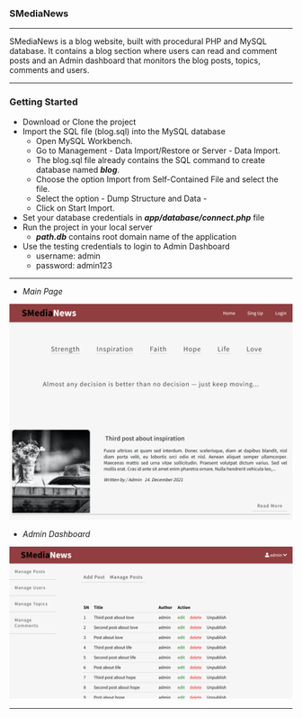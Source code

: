 ### SMediaNews
_____

SMediaNews is a blog website, built with procedural PHP and MySQL database. It contains a blog section where users can read and comment posts and an Admin dashboard that monitors the blog posts, topics, comments and users.

____

### Getting Started
- Download or Clone the project
- Import the SQL file (blog.sql) into the MySQL database
    - Open MySQL Workbench.
    - Go to Management - Data Import/Restore or Server - Data Import.
    - The blog.sql file already contains the SQL command to create database named ***blog***. 
    - Choose the option Import from Self-Contained File and select the file.
    - Select the option - Dump Structure and Data -
    - Click on Start Import.
- Set your database credentials in ***app/database/connect.php*** file
- Run the project in your local server
    - ***path.db*** contains root domain name of the application
- Use the testing credentials to login to Admin Dashboard
    - username: admin
    - password: admin123
___
- *Main Page*

![Main Page](/screenshots/main_page.png)


- *Admin Dashboard*

![Admin Dashboard Page](/screenshots/admin_page.png)

_____

